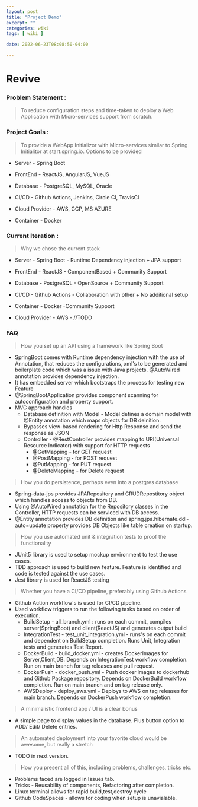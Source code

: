 ```yaml
---
layout: post
title: "Project Demo"
excerpt: ""
categories: wiki
tags: [ wiki ]

date: 2022-06-23T08:08:50-04:00

---
```

# Revive

### Problem Statement : 

> To reduce configuration steps and time-taken to deploy a Web Application with Micro-services support from scratch.

### Project Goals :

> To provide a WebApp Initializor with Micro-services similar to Spring Initialitor at start.spring.io. Options to be provided

* Server - Spring Boot

* FrontEnd - ReactJS, AngularJS, VueJS

* Database - PostgreSQL, MySQL, Oracle

* CI/CD - Github Actions, Jenkins, Circle CI, TravisCI

* Cloud Provider - AWS, GCP, MS AZURE

* Container - Docker

	 
### Current Iteration : 
> Why we chose the current stack

* Server - Spring Boot - Runtime Dependency injection + JPA support

* FrontEnd - ReactJS - ComponentBased + Community Support

* Database - PostgreSQL - OpenSource + Community Support

* CI/CD - Github Actions - Collaboration with other + No additional setup 

* Container - Docker -Community Support

* Cloud Provider - AWS - //TODO


### FAQ

> How you set up an API using a framework like Spring Boot

* SpringBoot comes with Runtime dependency injection with the use of Annotation, that reduces the configurations, xml's to be generated and boilerplate code which was a issue with Java projects. @AutoWired annotation provides dependency injection.
* It has embedded server which bootstraps the process for testing new Feature
* @SpringBootApplication provides component scanning for autoconfiguration and property support.
* MVC approach handles
    * Database definition with Model - Model defines a domain model with @Entity annotation which maps objects for DB deinition.
    * Bypasses view-based rendering for Http Response and send the response as JSON
    * Controller - @RestController provides mapping to URI(Universal Resource Indicator) with support for HTTP requests
        * @GetMapping - for GET request
        * @PostMapping - for POST request
        * @PutMapping - for PUT request
        * @DeleteMapping - for Delete request 


> How you do persistence, perhaps even into a postgres database
* Spring-data-jps provides JPARepository and CRUDRepostitory object which handles access to objects from DB.
* Using @AutoWired annotation for the Repository classes in the Controller, HTTP requests can be serviced with DB access.
* @Entity annotation provides DB definition and spring.jpa.hibernate.ddl-auto=update property provides DB Objects like table creation on startup.

> How you use automated unit & integration tests to proof the functionality
* JUnit5 library is used to setup mockup environment to test the use cases.
* TDD approach is used to build new feature. Feature is identified and code is tested against the use cases.
* Jest library is used for ReactJS testing

> Whether you have a CI/CD pipeline, preferably using Github Actions
* Github Action workflow's is used for CI/CD pipeline.
* Used workflow triggers to run the following tasks based on order of execution.
    * BuildSetup - all_branch.yml : runs on each commit, compiles server(SpringBoot) and client(ReactJS) and generates output build
    * IntegrationTest - test_unit_integration.yml - runs's on each commit and dependent on BuildSetup completion. Runs Unit, Integration tests and generates Test Report.
    * DockerBuild - build_docker.yml - creates DockerImages for Server,Client,DB. Depends on IntegrationTest workflow completion. Run on main branch for tag releases and pull request.
    * DockerPush - docker_push.yml - Push docker images to dockerhub and Github Package repository. Depends on DockerBuild workflow completion. Run on main branch and on tag release only.
    * AWSDeploy - deploy_aws.yml - Deploys to AWS on tag releases for main branch. Depends on DockerPush workflow completion.

> A minimalistic frontend app / UI is a clear bonus
* A simple page to display values in the database. Plus button option to ADD/ Edit/ Delete entries.

> An automated deployment into your favorite cloud would be awesome, but really a stretch
* TODO in next version.

> How you present all of this, including problems, challenges, tricks etc.
* Problems faced are logged in Issues tab.
* Tricks - Reusability of components, Refactoring after completion.
* Linux terminal allows for rapid build,test,destroy cycle
* Github CodeSpaces - allows for coding when setup is unavialable.